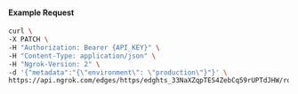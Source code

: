<!-- Code generated for API Clients. DO NOT EDIT. -->

#### Example Request

```bash
curl \
-X PATCH \
-H "Authorization: Bearer {API_KEY}" \
-H "Content-Type: application/json" \
-H "Ngrok-Version: 2" \
-d '{"metadata":"{\"environment\": \"production\"}"}' \
https://api.ngrok.com/edges/https/edghts_33NaXZqpTES4ZebCq59rUPTdJHW/routes/edghtsrt_33NaXVv8CBLWwQzjHXMN2c2VKTU
```
